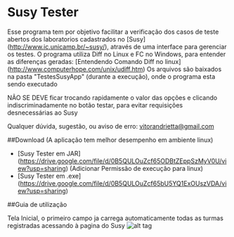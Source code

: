 # Susy Tester

Esse programa tem por objetivo facilitar a verificação dos casos de teste abertos dos laboratorios cadastrados no [Susy] (http://www.ic.unicamp.br/~susy/), através de uma interface para gerenciar os testes.
O programa utiliza Diff no Linux e FC no Windows, para entender as diferenças geradas:
[Entendendo Comando Diff no linux] (http://www.computerhope.com/unix/udiff.htm)
Os arquivos são baixados na pasta "TestesSusyApp" (durante a execução), onde o programa esta sendo executado

NÃO SE DEVE ficar trocando rapidamente o valor das opções e clicando indiscriminadamente no botão testar, para evitar requisições desnecessárias ao Susy

Qualquer dúvida, sugestão, ou aviso de erro: vitorandrietta@gmail.com

##Download (A aplicação tem melhor desempenho em ambiente linux)

- [Susy Tester em JAR] (https://drive.google.com/file/d/0B5QULOuZcf65ODBtZEppSzMyV0U/view?usp=sharing) (Adicionar Permissão de execução para linux)
- [Susy Tester em .exe] (https://drive.google.com/file/d/0B5QULOuZcf65bU5YQ1ExOUszVDA/view?usp=sharing)

##Guia de utilização

Tela Inicial, o primeiro campo ja carrega automaticamente todas as turmas registradas acessando à pagina do Susy
![alt tag](https://drive.google.com/file/d/0B5QULOuZcf65YWhhekN2TWtseDQ/view?usp=sharing)
